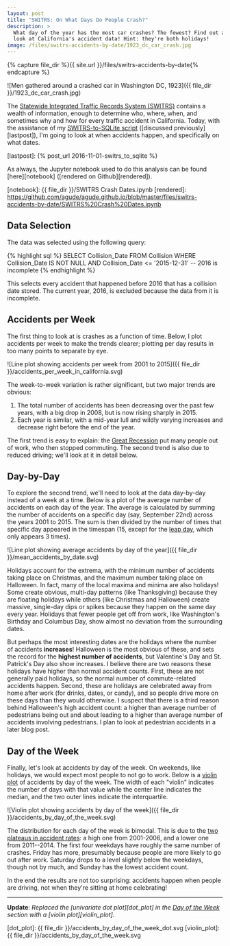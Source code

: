 ```yaml
---
layout: post
title: "SWITRS: On What Days Do People Crash?"
description: >
  What day of the year has the most car crashes? The fewest? Find out as I
  look at California's accident data! Hint: they're both holidays!
image: /files/switrs-accidents-by-date/1923_dc_car_crash.jpg
---
```


{% capture file_dir %}{{ site.url }}/files/switrs-accidents-by-date{% endcapture %}

![Men gathered around a crashed car in Washington DC, 1923]({{ file_dir
}}/1923_dc_car_crash.jpg)

The [Statewide Integrated Traffic Records System (SWITRS)][switrs] contains a
wealth of information, enough to determine who, where, when, and sometimes why
and how for every traffic accident in California. Today, with the assistance
of my [SWITRS-to-SQLite script][s2s] ([discussed previously][lastpost]), I'm
going to look at when accidents happen, and specifically on what dates.

[switrs]: http://iswitrs.chp.ca.gov/Reports/jsp/userLogin.jsp
[s2s]: https://github.com/agude/SWITRS-to-SQLite
[lastpost]: {% post_url 2016-11-01-switrs_to_sqlite %}

As always, the Jupyter notebook used to do this analysis can be found
[here][notebook] ([rendered on Github][rendered]).

[notebook]: {{ file_dir }}/SWITRS Crash Dates.ipynb
[rendered]: https://github.com/agude/agude.github.io/blob/master/files/switrs-accidents-by-date/SWITRS%20Crash%20Dates.ipynb

## Data Selection

The data was selected using the following query:

{% highlight sql %}
SELECT Collision_Date FROM Collision
WHERE Collision_Date IS NOT NULL
AND Collision_Date <= '2015-12-31'  -- 2016 is incomplete
{% endhighlight %}

This selects every accident that happened before 2016 that has a collision
date stored. The current year, 2016, is excluded because the data from it is
incomplete.

## Accidents per Week

The first thing to look at is crashes as a function of time. Below, I plot
accidents per week to make the trends clearer; plotting per day results in too
many points to separate by eye.

![Line plot showing accidents per week from 2001 to 2015]({{ file_dir
}}/accidents_per_week_in_california.svg)

The week-to-week variation is rather significant, but two major trends are
obvious:

1. The total number of accidents has been decreasing over the past few years,
   with a big drop in 2008, but is now rising sharply in 2015.
2. Each year is similar, with a mid-year lull and wildly varying
   increases and decrease right before the end of the year.

The first trend is easy to explain: the [Great Recession][gr] put many people
out of work, who then stopped commuting. The second trend is also due to
reduced driving; we'll look at it in detail below.

[gr]: https://en.wikipedia.org/wiki/Great_Recession

## Day-by-Day

To explore the second trend, we'll need to look at the data day-by-day instead
of a week at a time. Below is a plot of the average number of accidents on
each day of the year. The average is calculated by summing the number of
accidents on a specific day (say, September 22nd) across the years 2001 to
2015\. The sum is then divided by the number of times that specific day
appeared in the timespan (15, except for the [leap day][leapday], which only
appears 3 times).

[leapday]: https://en.wikipedia.org/wiki/February_29

![Line plot showing average accidents by day of the year]({{ file_dir
}}/mean_accidents_by_date.svg)

Holidays account for the extrema, with the minimum number of accidents taking
place on Christmas, and the maximum number taking place on Halloween. In fact,
many of the local maxima and minima are also holidays! Some create obvious,
multi-day patterns (like Thanksgiving) because they are floating holidays
while others (like Christmas and Halloween) create massive, single-day dips or
spikes because they happen on the same day every year. Holidays that fewer
people get off from work, like Washington's Birthday and Columbus Day, show
almost no deviation from the surrounding dates.

But perhaps the most interesting dates are the holidays where the number of
accidents **increases**! Halloween is the most obvious of these, and sets the
record for the **highest number of accidents**, but Valentine's Day and St.
Patrick's Day also show increases. I believe there are two reasons these
holidays have higher than normal accident counts. First, these are not
generally paid holidays, so the normal number of commute-related accidents
happen. Second, these are holidays are celebrated away from home after work
(for drinks, dates, or candy), and so people drive more on these days than
they would otherwise. I suspect that there is a third reason behind
Halloween's high accident count: a higher than average number of pedestrians
being out and about leading to a higher than average number of accidents
involving pedestrians. I plan to look at pedestrian accidents in a later blog
post.

## Day of the Week

Finally, let's look at accidents by day of the week. On weekends, like
holidays, we would expect most people to not go to work. Below is a [violin
plot][violin] of accidents by day of the week. The width of each "violin"
indicates the number of days with that value while the center line indicates
the median, and the two outer lines indicate the interquartile.

[violin]: https://en.wikipedia.org/wiki/Violin_plot

![Violin plot showing accidents by day of the week]({{ file_dir
}}/accidents_by_day_of_the_week.svg)

The distribution for each day of the week is bimodal. This is due to the [two
plateaus in accident rates][apw]: a high one from 2001-2006, and a lower one
from 2011--2014. The first four weekdays have roughly the same number of
crashes. Friday has more, presumably because people are more likely to go out
after work. Saturday drops to a level slightly below the weekdays, though not
by much, and Sunday has the lowest accident count.


[apw]: #accidents-per-week

In the end the results are not too surprising: accidents happen when people
are driving, not when they're sitting at home celebrating!

---

**Update**: _Replaced the [univariate dot plot][dot_plot] in the [Day of the
Week][dow] section with a [violin plot][violin_plot]._

[dot_plot]: {{ file_dir }}/accidents_by_day_of_the_week_dot.svg
[violin_plot]: {{ file_dir }}/accidents_by_day_of_the_week.svg

[dow]: #day-of-the-week
